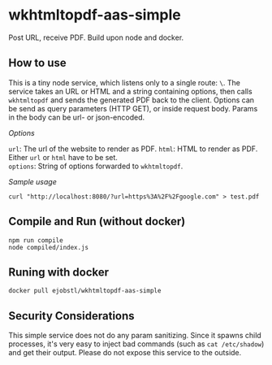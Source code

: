 # wkhtmltopdf-aas-simple
Post URL, receive PDF. Build upon node and docker. 

## How to use

This is a tiny node service, which listens only to a single route: `\`. The service takes an URL or HTML and a string containing options, then calls `wkhtmltopdf` and sends the generated PDF back to the client. Options can be send as query parameters (HTTP GET), or inside request body. Params in the body can be url- or json-encoded.

*Options*

`url`: The url of the website to render as PDF. 
`html`: HTML to render as PDF. Either `url` or `html` have to be set.  
`options`: String of options forwarded to `wkhtmltopdf`.

*Sample usage*
```
curl "http://localhost:8080/?url=https%3A%2F%2Fgoogle.com" > test.pdf
```

## Compile and Run (without docker)

```
npm run compile
node compiled/index.js
```

## Runing with docker

```
docker pull ejobstl/wkhtmltopdf-aas-simple
```

## Security Considerations

This simple service does not do any param sanitizing. Since it spawns child processes, it's very easy to inject bad commands (such as `cat /etc/shadow`) and get their output. Please do not expose this service to the outside. 
